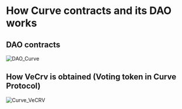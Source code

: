 # How Curve contracts and its DAO works

## DAO contracts 
![DAO_Curve](https://user-images.githubusercontent.com/106004070/212943354-10b360bb-b696-44cb-9a78-714fd5f47374.png)

## How VeCrv is obtained (Voting token in Curve Protocol)

![Curve_VeCRV](https://user-images.githubusercontent.com/106004070/212943597-8d5d6306-0f93-45bd-a035-81aa8771fdf6.png)
